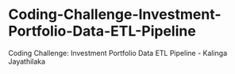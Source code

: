 # Coding-Challenge-Investment-Portfolio-Data-ETL-Pipeline
Coding Challenge: Investment Portfolio Data ETL Pipeline - Kalinga Jayathilaka
